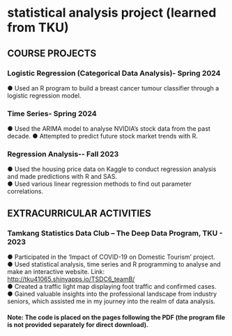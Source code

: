  # statistical analysis project (learned from TKU)
## COURSE PROJECTS
### Logistic Regression (Categorical Data Analysis)- Spring 2024
●	Used an R program to build a breast cancer tumour classifier through a logistic regression model.

### Time Series- Spring 2024
●	Used the ARIMA model to analyse NVIDIA’s stock data from the past decade.
●	Attempted to predict future stock market trends with R.

### Regression Analysis-- Fall 2023
●	Used the housing price data on Kaggle to conduct regression analysis and made predictions with R and SAS.  
●	Used various linear regression methods to find out parameter correlations.

## EXTRACURRICULAR ACTIVITIES
### Tamkang Statistics Data Club – The Deep Data Program, TKU - 2023
●	Participated in the ‘Impact of COVID-19 on Domestic Tourism’ project.  
●	Used statistical analysis, time series and R programming to analyse and make an interactive website. Link: http://tku41065.shinyapps.io/TSDC6_teamB/  
●	Created a traffic light map displaying foot traffic and confirmed cases.  
●	Gained valuable insights into the professional landscape from industry seniors, which assisted me in my journey into the realm of data analysis.


#### Note: The code is placed on the pages following the PDF (the program file is not provided separately for direct download).
